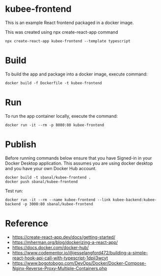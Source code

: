 
# kubee-frontend

This is an example React frontend packaged in a docker image.

This was created using npx create-react-app command
```
npx create-react-app kubee-frontend --template typescript
```

# Build

To build the app and package into a docker image, execute command:
```
docker build -f Dockerfile -t kubee-frontend 
```

# Run

To run the app container locally, execute the command:
```
docker run -it --rm -p 8080:80 kubee-frontend
```

# Publish

Before running commands below ensure that you have Signed-in in your Docker Desktop application.
This assumes you are using docker desktop and you have your own Docker Hub account.

```
docker build -t sbanal/kubee-frontend .
docker push sbanal/kubee-frontend
```

Test run:
```
docker run -it --rm --name kubee-frontend --link kubee-backend:kubee-backend -p 3000:80 sbanal/kubee-frontend
```

# Reference

* https://create-react-app.dev/docs/getting-started/
* https://mherman.org/blog/dockerizing-a-react-app/
* https://docs.docker.com/docker-hub/
* https://www.codementor.io/@jesselangford472/building-a-simple-react-hook-api-call-with-typescript-1dpji3wcyt
* https://www.bogotobogo.com/DevOps/Docker/Docker-Compose-Nginx-Reverse-Proxy-Multiple-Containers.php

